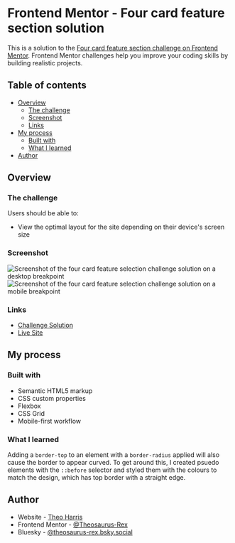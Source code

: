 # Frontend Mentor - Four card feature section solution

This is a solution to the [Four card feature section challenge on Frontend Mentor](https://www.frontendmentor.io/challenges/four-card-feature-section-weK1eFYK). Frontend Mentor challenges help you improve your coding skills by building realistic projects.

## Table of contents

- [Overview](#overview)
  - [The challenge](#the-challenge)
  - [Screenshot](#screenshot)
  - [Links](#links)
- [My process](#my-process)
  - [Built with](#built-with)
  - [What I learned](#what-i-learned)
- [Author](#author)

## Overview

### The challenge

Users should be able to:

- View the optimal layout for the site depending on their device's screen size

### Screenshot

![Screenshot of the four card feature selection challenge solution on a desktop breakpoint](./screenshot-desktop.png)
![Screenshot of the four card feature selection challenge solution on a mobile breakpoint](./screenshot-mobile.png)

### Links

- [Challenge Solution](https://www.frontendmentor.io/solutions/back-to-basics---feature-section-with-plain-css-vKkJmEl9ay)
- [Live Site](https://theosaurus-rex.github.io/frontend-mentor-four-card-feature/)

## My process

### Built with

- Semantic HTML5 markup
- CSS custom properties
- Flexbox
- CSS Grid
- Mobile-first workflow

### What I learned

Adding a `border-top` to an element with a `border-radius` applied will also cause the border to appear curved. To get around this, I created psuedo elements with the `::before` selector and styled them with the colours to match the design, which has top border with a straight edge.

## Author

- Website - [Theo Harris](https://theo-harris-dev.com/)
- Frontend Mentor - [@Theosaurus-Rex](https://www.frontendmentor.io/profile/Theosaurus-Rex)
- Bluesky - [@theosaurus-rex.bsky.social](https://bsky.app/profile/theosaurus-rex.bsky.social)
